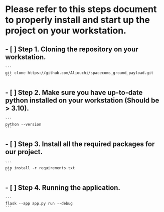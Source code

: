 # Please refer to this steps document to properly install and start up the project on your workstation.

## - [ ] Step 1. Cloning the repository on your workstation.
    ```
    git clone https://github.com/Aliouchi/spacecoms_ground_payload.git
    ```

## - [ ] Step 2. Make sure you have up-to-date python installed on your workstation (Should be > 3.10).
    ```
    python --version
    ```

## - [ ] Step 3. Install all the required packages for our project.
    ```
    pip install -r requirements.txt
    ```

## - [ ] Step 4. Running the application.
    ```
    flask --app app.py run --debug
    ```
